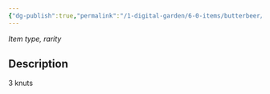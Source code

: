 ```yaml
---
{"dg-publish":true,"permalink":"/1-digital-garden/6-0-items/butterbeer/","tags":["#item","#mundane","#food"]}
---
```


*Item type, rarity*

## Description

3 knuts